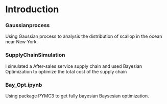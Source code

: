 # Introduction

### Gaussianprocess
Using Gaussian process to analysis the distribution of scallop in the ocean near New York.

### SupplyChainSimulation
I simulated a After-sales service supply chain and used Bayesian Optimization to optimize the total cost of the supply chain

### Bay_Opt.ipynb
Using package PYMC3 to get fully bayesian Baysesian optimization. 
